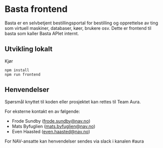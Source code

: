 # Basta frontend

Basta er en selvbetjent bestillingsportal for bestilling og opprettelse av ting som virtuell maskiner, databaser, køer, brukere osv. 
Dette er frontend til basta som kaller Basta APIet internt. 

## Utvikling lokalt

Kjør 

```console
npm install
npm run frontend
```



## Henvendelser

Spørsmål knyttet til koden eller prosjektet kan rettes til Team Aura.

For eksterne kontakt en av følgende:

* Frode Sundby (frode.sundby@nav.no)
* Mats Byfuglien (mats.byfuglien@nav.no)
* Even Haasted (even.haasted@nav.no)

For NAV-ansatte kan henvendelser sendes via slack i kanalen #aura